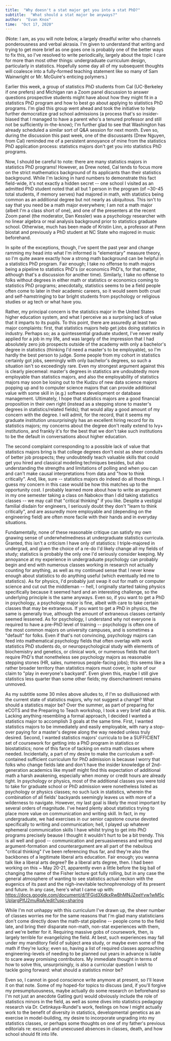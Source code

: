 ```yaml
---
title:  "Why doesn't a stat major get you into a stat PhD?"
subtitle:  "What should a stat major be anyways?"
author:  "Evan Knox"
time:  "Oct 17, 2020"
---
```


(Note:  I am, as you will note below, a largely dreadful writer who channels ponderousness and verbal akrasia.  I'm given to understand that writing and trying to get more brief as one goes one is probably one of the better ways to fix this, so I've resolved to write periodically, largely about the topic I care for more than most other things:  undergraduate curriculum design, particularly in statistics.  Hopefully some day all of my subsequent thoughts will coalesce into a fully-formed teaching statement like so many of Sam Wainwright or Mr. McGuire's enticing polymers.)

Earlier this week, a group of statistics PhD students from Cal (UC-Berkeley if one prefers) and Michigan ran a Zoom panel discussion to answer questions prospective students might have about how they might fit in a statistics PhD program and how to best go about applying to statistics PhD programs.  I'm glad this group went ahead and took the initiative to help further democratize grad school admissions (a process that's so insider-biased that I managed to have a parent who's a tenured professor and still not be sufficiently in-the-know); I'm further glad to see that Washington has already scheduled a similar sort of Q&A session for next month.  Even so, during the discussion this past week, one of the discussants (Drew Nguyen, from Cal) reminded me of a persistent annoyance of mine from the statistics PhD application process:  statistics majors don't get you into statistics PhD programs.  

Now, I should be careful to note:  there are many statistics majors in statistics PhD programs!  However, as Drew noted, Cal tends to focus more on the strict mathematics background of its applicants than their statistics background.  While I'm lacking in hard numbers to demonstrate this fact field-wide, it's not exactly a hidden secret -- one school I visited as an admitted PhD student noted that all but 1 person in the program (of ~30-45 total students, if memory serves) had majored in math, with statistics being common as an additional degree but not nearly as ubiquitous.  This isn't to say that you need be a math major everywhere;  I am not a math major (albeit I'm a class short of one), and one of the presenters at the recent Zoom panel (the moderator, Dan Kessler) was a psychology researcher with no linear algebra or real analysis background prior to statistics graduate school.  Otherwise, much has been made of Kristin Linn, a professor at Penn biostat and previously a PhD student at NC State who majored in music beforehand.  

In spite of the exceptions, though, I've spent the past year and change ramming my head into what I'm informed is "elementary" measure theory, so I'm quite aware exactly how a strong math background can be helpful in a statistics PhD program.  Fair enough; I take no offense to math majors being a pipeline to statistics PhD's (or economics PhD's, for that matter, although that's a discussion for another time).  Similarly, I take no offense to folks without degrees in either math or statistics or economics coming to statistics PhD programs;  anecdotally, statistics seems to be a field people often come to later in their academic careers, so it would seem both cruel and self-hamstringing to bar bright students from psychology or religious studies or ag tech or what have you.  

Rather, my principal concern is the statistics major in the United States higher education system, and what I perceive as a surprising lack of value that it imparts to its pupils.  To this point, there are assuredly at least two major complaints:  first, that statistics majors help get jobs doing statistics in industry.  Perhaps so; as a quintessential graduate student, I've never really applied for a job in my life, and was largely of the impression that I had absolutely zero job prospects outside of the academy with only a bachelor's degree in statistics (thinking I'd need a master's to be employable), so I'm hardly the best person to judge.  Some people from my cohort in statistics certainly got jobs, seemingly with only bachelor's degrees, so such a situation isn't so exceedingly rare.  Even my strongest argument against this is clearly piecemeal:  master's degrees in statistics are undoubtedly more employable than statistics majors, and also the employability of statistics majors may soon be losing out to the Kudzu of new data science majors popping up and to computer science majors that can provide additional value with some skill in (e.g.) software development or database management.  Ultimately, I hope that statistics majors are a good financial proposition in their own right (instead as a stepping stone to master's degrees in statistics/related fields); that would allay a good amount of my concern with the degree.  I will admit, for the record, that it seems my graduate institution unsurprisingly has an excellent hiring record for its statistics majors;  my concerns about the degree don't really extend to Ivy+ institutions, and frankly it's for the best that we don't take such institutions to be the default in conversations about higher education.

The second complaint corresponding to a possible lack of value that statistics majors bring is that college degrees don't exist as sheer conduits of better job prospects; they undoubtedly teach valuable skills that could get you hired and classical modeling techniques besides, but also understanding the strengths and limitations of polling and when you can and can't make causal interpretations from data and "how to think critically".    And, like, sure -- statistics majors do indeed do all those things.  I guess my concern in this case would be how this matches up to the opportunity cost.  I probably learned more about how to write an argument in my one semester taking a class on Nabokov than I did taking statistics classes -- we may call that "critical thinking" if you like.  Despite a vestigial familial disdain for engineers, I seriously doubt they don't "learn to think critically", and are assuredly more employable and (depending on the engineering field) are often more facile with their hands and in everyday situations.  

Fundamentally, none of these reasonable critique can satisfy my own gnawing sense of underwhelmedness at undergraduate statistics curricula.  Granted, this isn't a criticism I have only of statistics:  I triple-majored in undergrad, and given the choice of a re-do I'd likely change all my fields of study; statistics is probably the only one I'd seriously consider keeping.  My annoyance at my experience in undergraduate psychology can probably begin and end with numerous classes working in research not actually counting for anything, as well as my continued sense that I never knew enough about statistics to do anything useful (which eventually led me to statistics).  As for physics, I'd probably just swap it out for math or computer science and cut out the middleman -- hell, I originally started taking physics specifically because it seemed hard and an interesting challenge, so the underlying principle is the same anyways.  Even so, if you want to get a PhD in psychology, a psychology major is fine, albeit with care to take certain classes that may be extraneous.  If you want to get a PhD in physics, the same is generally true, although the amount of extraneous classes certainly seemed lessened.  As for psychology, I understand why not everyone is required to have a pre-PhD level of training -- psychology is often one of the most common majors on university campuses, and is sometimes a "default" for folks.  Even if that's not convincing, psychology majors can feed into mathematical psychology fields that often overlap with work statistics PhD students do, or neuropsychological study with elements of biochemistry and genetics, or clinical work, or numerous fields that don't require PhD's that nonetheless see psychology majors as reasonable stepping stones (HR, sales, numerous people-facing jobs); this seems like a rather broader territory than statistics majors must cover, in spite of our claim to "play in everyone's backyard".  Even given this, maybe I still give statistics less quarter than some other fields; my disenchantment remains unmoved.

As my subtitle some 30 miles above alludes to, if I'm so disillusioned with the current state of statistics majors, why not suggest a change?  What should a statistics major be?  Over the summer, as part of preparing for eCOTS and the Preparing to Teach workshop, I took a very brief stab at this.  Lacking anything resembling a formal approach, I decided I wanted a statistics major to accomplish 3 goals at the same time.  First, I wanted statistics majors to be immediately and easily employable, with nary a stop-over paying for a master's degree along the way needed unless truly desired.  Second, I wanted statistics majors' curricula to be a SUFFICIENT set of coursework for getting into a PhD program in statistics or biostatistics; none of this farce of tacking on extra math classes where needed.  Incidentally, a part of my desire to make the curriculum a self-contained sufficient curriculum for PhD admission is because I worry that folks who change fields late and don't have the insider knowledge of 2nd-generation academics like myself might find this expectation of additional math a harsh awakening, especially when money or credit hours are already tight.  In psychology or physics, most of the additional classes you were told to take for graduate school or PhD admission were nonetheless listed as psychology or physics classes; no such luck in statistics, wherein the combination of all fields' backyards seemingly leaves us with more of a wilderness to navigate.  However, my last goal is likely the most important by several orders of magnitude.  I've heard plenty about statistics trying to place more value on communication and writing skill.  In fact, in my undergraduate, we had exercises in our senior capstone course devoted specifically to writing and communication; hell, I played up whatever ephemeral communication skills I have whilst trying to get into PhD programs precisely beause I thought it wouldn't hurt to be a bit trendy.  This is all well and good -- communication and persuasiveness and writing and argument-formation and counterargument are all part of the nebulous "critical thinking" I've been referencing thus far, and they're also the backbones of a legitimate liberal arts education.  Fair enough; you wanna talk like a liberal arts degree?  Be a liberal arts degree, then.  I had been working on this ~ May 20-21, apparently even a little before the big ball of changing the name of the Fisher lecture got fully rolling, but in any case the general atmosphere of wanting to see statistics actual reckon with the eugenics of its past and the nigh-inevitable technophrenology of its present and future.  In any case, here's what I came up with:  https://docs.google.com/document/d/1FGjd3XdkxRwBhMNJZeeYvw1wM5cUpIargPlfJ2muRpA/edit?usp=sharing 

While I'm not unhappy with this curriculum I've drawn up, the sheer number of classes worries me for the same reasons that I'm glad many statisticians don't come directly down the math-stat pipeline -- people come to the field late, and bring their disparate non-math, non-stat experiences with them, and we're better for it.  Requiring massive gobs of coursework, then, is largely terrible for evangelizing the field.  At best, such experiences may fall under my manditory field of subject area study, or maybe even some of the math if they're lucky;  even so, having a list of required classes approaching engineering-levels of needing to be planned out years in advance is liable to scare away promising contributors.  My immediate thought in terms of how to solve this, unsurprisingly, is also a curricular question I wish to tackle going forward:  what should a statistics minor be?  

Even so, I cannot in good conscience write anymore at present, so I'll leave it on that note.  Some of my hoped-for topics to discuss (and, if you'll forgive my presumptuousness, maybe actually do some research on beforehand so I'm not just an anecdote Gatling gun) would obviously include the role of statistics minors in the field, as well as some dives into statistics pedagogy research via Dr. Cetinkaya-Rundel's work, feelings on how I might actually work to the benefit of diversity in statistics, developmental genetics as an exercise in model-building, my desire to incorporate ungrading into my statistics classes, or perhaps some thoughts on one of my father's previous editorials re: excused and unexcused absences in classes, death, and how school should fit into life.  